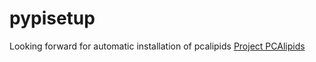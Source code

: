 # pypisetup
Looking forward for automatic installation of pcalipids
[Project PCAlipids](https://github.com/membrane-systems/PCAlipids) 
